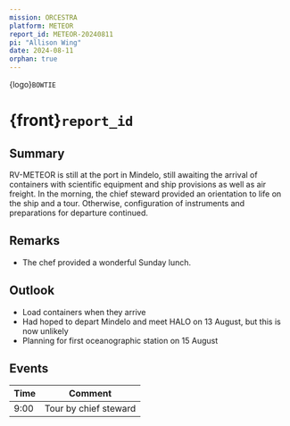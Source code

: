 ```yaml
---
mission: ORCESTRA
platform: METEOR
report_id: METEOR-20240811
pi: "Allison Wing"
date: 2024-08-11
orphan: true
---
```


{logo}`BOWTIE`

# {front}`report_id`

## Summary

RV-METEOR is still at the port in Mindelo, still awaiting the arrival of containers with scientific equipment and ship provisions as well as air freight. In the morning, the chief steward provided an orientation to life on the ship and a tour. Otherwise, configuration of instruments and preparations for departure continued.

## Remarks

- The chef provided a wonderful Sunday lunch.

## Outlook

- Load containers when they arrive
- Had hoped to depart Mindelo and meet HALO on 13 August, but this is now unlikely
- Planning for first oceanographic station on 15 August

## Events

Time | Comment
--- | ---
9:00 | Tour by chief steward
